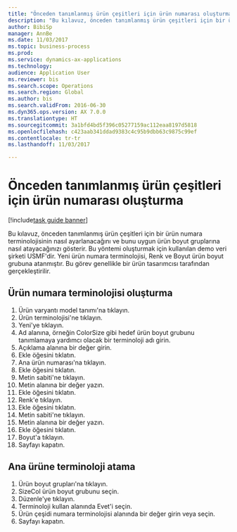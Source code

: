 ```yaml
--- 
title: "Önceden tanımlanmış ürün çeşitleri için ürün numarası oluşturma"
description: "Bu kılavuz, önceden tanımlanmış ürün çeşitleri için bir ürün numara terminolojisinin nasıl ayarlanacağını ve bunu uygun ürün boyut gruplarına nasıl atayacağınızı gösterir."
author: BibiSp
manager: AnnBe
ms.date: 11/03/2017
ms.topic: business-process
ms.prod: 
ms.service: dynamics-ax-applications
ms.technology: 
audience: Application User
ms.reviewer: bis
ms.search.scope: Operations
ms.search.region: Global
ms.author: bis
ms.search.validFrom: 2016-06-30
ms.dyn365.ops.version: AX 7.0.0
ms.translationtype: HT
ms.sourcegitcommit: 3a1bfd4bd5f396c05277159ac112eaa8197d5818
ms.openlocfilehash: c423aab341ddad9383c4c95b9dbb63c9875c99ef
ms.contentlocale: tr-tr
ms.lasthandoff: 11/03/2017

---
```

# <a name="create-a-product-number-for-predefined-product-variants"></a>Önceden tanımlanmış ürün çeşitleri için ürün numarası oluşturma

[!include[task guide banner](../../includes/task-guide-banner.md)]

Bu kılavuz, önceden tanımlanmış ürün çeşitleri için bir ürün numara terminolojisinin nasıl ayarlanacağını ve bunu uygun ürün boyut gruplarına nasıl atayacağınızı gösterir. Bu yöntemi oluşturmak için kullanılan demo veri şirketi USMF'dir. Yeni ürün numara terminolojisi, Renk ve Boyut ürün boyut grubuna atanmıştır. Bu görev genellikle bir ürün tasarımcısı tarafından gerçekleştirilir.


## <a name="create-a-product-number-nomenclature"></a>Ürün numara terminolojisi oluşturma
1. Ürün varyantı model tanımı'na tıklayın.
2. Ürün terminolojisi'ne tıklayın.
3. Yeni'ye tıklayın.
4. Ad alanına, örneğin ColorSize gibi hedef ürün boyut grubunu tanımlamaya yardımcı olacak bir terminoloji adı girin.
5. Açıklama alanına bir değer girin.
6. Ekle öğesini tıklatın.
7. Ana ürün numarası'na tıklayın.
8. Ekle öğesini tıklatın.
9. Metin sabiti'ne tıklayın.
10. Metin alanına bir değer yazın.
11. Ekle öğesini tıklatın.
12. Renk'e tıklayın.
13. Ekle öğesini tıklatın.
14. Metin sabiti'ne tıklayın.
15. Metin alanına bir değer yazın.
16. Ekle öğesini tıklatın.
17. Boyut'a tıklayın.
18. Sayfayı kapatın.

## <a name="assign-the-nomenclature-to-a-product-master"></a>Ana ürüne terminoloji atama
1. Ürün boyut grupları'na tıklayın.
2. SizeCol ürün boyut grubunu seçin.
3. Düzenle'ye tıklayın.
4. Terminoloji kullan alanında Evet'i seçin.
5. Ürün çeşidi numara terminolojisi alanında bir değer girin veya seçin.
6. Sayfayı kapatın.


